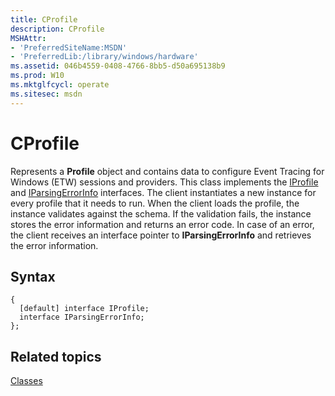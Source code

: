 ```yaml
---
title: CProfile
description: CProfile
MSHAttr:
- 'PreferredSiteName:MSDN'
- 'PreferredLib:/library/windows/hardware'
ms.assetid: 046b4559-0408-4766-8bb5-d50a695138b9
ms.prod: W10
ms.mktglfcycl: operate
ms.sitesec: msdn
---
```


# CProfile


Represents a **Profile** object and contains data to configure Event Tracing for Windows (ETW) sessions and providers. This class implements the [IProfile](iprofile.md) and [IParsingErrorInfo](iparsingerrorinfo.md) interfaces. The client instantiates a new instance for every profile that it needs to run. When the client loads the profile, the instance validates against the schema. If the validation fails, the instance stores the error information and returns an error code. In case of an error, the client receives an interface pointer to **IParsingErrorInfo** and retrieves the error information.

## Syntax


``` syntax
{
  [default] interface IProfile;
  interface IParsingErrorInfo;
};
```

## Related topics


[Classes](classes.md)

 

 







